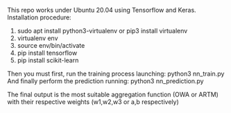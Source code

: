 This repo works under Ubuntu 20.04 using Tensorflow and Keras.
Installation procedure:


1) sudo apt install python3-virtualenv  or pip3 install virtualenv
2) virtualenv env
3) source env/bin/activate
4) pip install tensorflow
5) pip install scikit-learn

Then you must first, run the training process launching: python3 nn_train.py
And finally perform the prediction running: python3 nn_prediction.py

The final output is the most suitable aggregation function (OWA or ARTM) with their respective weights (w1,w2,w3 or a,b respectively)

